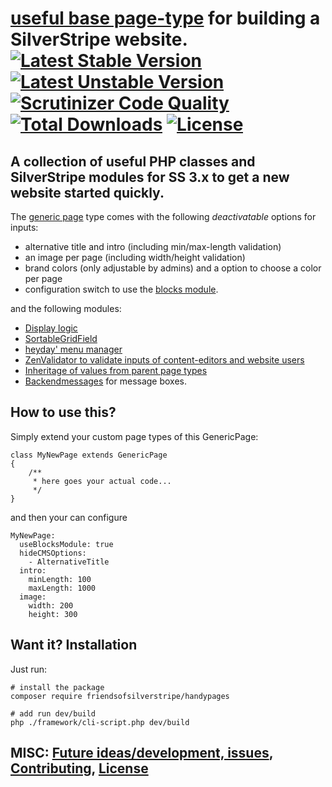 # [useful base page-type](https://github.com/FriendsOfSilverStripe/handypages "HandyPages for building a SilverStripe websites") for building a SilverStripe website. [![Latest Stable Version](https://poser.pugx.org/FriendsOfSilverStripe/HandyPages/version.svg)](https://github.com/FriendsOfSilverStripe/HandyPages/releases) [![Latest Unstable Version](https://poser.pugx.org/FriendsOfSilverStripe/HandyPages/v/unstable.svg)](https://packagist.org/packages/FriendsOfSilverStripe/HandyPages) [![Scrutinizer Code Quality](https://img.shields.io/scrutinizer/g/FriendsOfSilverStripe/handypages.svg)](https://scrutinizer-ci.com/g/FriendsOfSilverStripe/handypages?branch=master) [![Total Downloads](https://poser.pugx.org/FriendsOfSilverStripe/handypages/downloads.svg)](https://packagist.org/packages/FriendsOfSilverStripe/handypages) [![License](https://poser.pugx.org/FriendsOfSilverStripe/HandyPages/license.svg)](https://github.com/FriendsOfSilverStripe/HandyPages/blob/master/license.md)

## A collection of useful PHP classes and SilverStripe modules for SS 3.x to get a new website started quickly.

The [generic page](https://github.com/FriendsOfSilverStripe/HandyPages/blob/master/code/pagetypes/GenericPage.php "View GenericPage.php") type comes with the following *deactivatable* options for inputs:

* alternative title and intro (including min/max-length validation)
* an image per page (including width/height validation)
* brand colors (only adjustable by admins) and a option to choose a color per page
* configuration switch to use the [blocks module](https://github.com/sheadawson/silverstripe-blocks "SilverStripe blocks by Shea Dawson").

and the following modules:

* [Display logic](https://github.com/unclecheese/silverstripe-display-logic "Display logic for the SilverStripe admin section")
* [SortableGridField](https://github.com/UndefinedOffset/SortableGridField "Sortable GridField")
* [heyday' menu manager](https://github.com/heyday/silverstripe-menumanager "Manage multiple SilverStripe menus on one website")
* [ZenValidator to validate inputs of content-editors and website users](https://github.com/sheadawson/silverstripe-zenvalidator "ZenValidator is used for most validation")
* [Inheritage of values from parent page types](https://github.com/FriendsOfSilverStripe/inheritage-by-sitetree "Allows to inherit a value from parent pages in the SiteTree")
* [Backendmessages](https://github.com/FriendsOfSilverStripe/backendmessages#usage "DRY generation of message boxes in the CMS.") for message boxes.

## How to use this?

Simply extend your custom page types of this GenericPage:

```
class MyNewPage extends GenericPage
{
    /**
     * here goes your actual code...
     */
}
```
and then your can configure

```
MyNewPage:
  useBlocksModule: true
  hideCMSOptions:
    - AlternativeTitle
  intro:
    minLength: 100
    maxLength: 1000
  image:
    width: 200
    height: 300
```

## Want it? Installation

Just run:

```
# install the package
composer require friendsofsilverstripe/handypages

# add run dev/build
php ./framework/cli-script.php dev/build
```

## MISC: [Future ideas/development, issues](https://github.com/FriendsOfSilverStripe/handypages/issues), [Contributing](https://github.com/FriendsOfSilverStripe/handypages/blob/master/CONTRIBUTING.md), [License](https://github.com/FriendsOfSilverStripe/handypages/blob/master/license.md)
